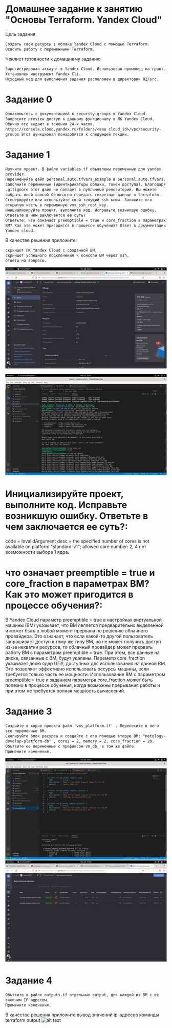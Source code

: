 # Домашнее задание к занятию "Основы Terraform. Yandex Cloud"

Цель задания

    Создать свои ресурсы в облаке Yandex Cloud с помощью Terraform.
    Освоить работу с переменными Terraform.

Чеклист готовности к домашнему заданию

    Зарегистрирован аккаунт в Yandex Cloud. Использован промокод на грант.
    Установлен инструмент Yandex Cli.
    Исходный код для выполнения задания расположен в директории 02/src.
# Задание 0

    Ознакомьтесь с документацией к security-groups в Yandex Cloud.
    Запросите preview доступ к данному функционалу в ЛК Yandex Cloud. Обычно его выдают в течении 24-х часов. https://console.cloud.yandex.ru/folders/<ваш cloud_id>/vpc/security-groups Этот функционал понадобится к следующей лекции.

# Задание 1

    Изучите проект. В файле variables.tf объявлены переменные для yandex provider.
    Переименуйте файл personal.auto.tfvars_example в personal.auto.tfvars. Заполните переменные (идентификаторы облака, токен доступа). Благодаря .gitignore этот файл не попадет в публичный репозиторий. Вы можете выбрать иной способ безопасно передать секретные данные в terraform.
    Сгенерируйте или используйте свой текущий ssh ключ. Запишите его открытую часть в переменную vms_ssh_root_key.
    Инициализируйте проект, выполните код. Исправьте возникшую ошибку. Ответьте в чем заключается ее суть?
    Ответьте, что означает preemptible = true и core_fraction в параметрах ВМ? Как это может пригодится в процессе обучения? Ответ в документации Yandex cloud.

В качестве решения приложите:

    скриншот ЛК Yandex Cloud с созданной ВМ,
    скриншот успешного подключения к консоли ВМ через ssh,
    ответы на вопросы.

![alt text](https://github.com/EminChm/netology-homeworks-2023/blob/main/Screenshot%20from%202023-03-22%2021-24-55.png)

![alt text](https://github.com/EminChm/netology-homeworks-2023/blob/main/Screenshot%20from%202023-03-22%2021-41-12.png)

# Инициализируйте проект, выполните код. Исправьте возникшую ошибку. Ответьте в чем заключается ее суть?: 

code = InvalidArgument desc = the specified number of cores is not available on platform "standard-v1"; allowed core number: 2, 4
нет возможности выбора 1 ядра.

# что означает preemptible = true и core_fraction в параметрах ВМ? Как это может пригодится в процессе обучения?:

В Yandex Cloud параметр preemptible = true в настройках виртуальной машины (ВМ) указывает, что ВМ является предварительно выделенной и может быть в любой момент прервана по решению облачного провайдера. Это означает, что если какой-то другой пользователь запрашивает доступ к тому же типу ВМ, но не может получить доступ из-за нехватки ресурсов, то облачный провайдер может прервать работу ВМ с параметром preemptible = true. При этом, все данные на диске, связанные с ВМ, будут удалены.
Параметр core_fraction указывает долю ядер ЦПУ, доступных для использования на данной ВМ. Это позволяет эффективно использовать ресурсы машины, если требуется только часть ее мощности.
Использование ВМ с параметром preemptible = true и заданием параметра core_fraction может быть полезно в процессе обучения, когда возможны прерывания работы и при этом не требуется полная мощность вычислений.


# Задание 3

    Создайте в корне проекта файл 'vms_platform.tf' . Перенесите в него все переменные ВМ.
    Скопируйте блок ресурса и создайте с его помощью вторую ВМ: "netology-develop-platform-db" , cores = 2, memory = 2, core_fraction = 20. Объявите ее переменные с префиксом vm_db_ в том же файле.
    Примените изменения.
![alt text](https://github.com/EminChm/netology-homeworks-2023/blob/main/Screenshot%20from%202023-03-25%2017-57-34.png)
![alt text](https://github.com/EminChm/netology-homeworks-2023/blob/main/Screenshot%20from%202023-03-25%2017-58-37.png)

# Задание 4

    Объявите в файле outputs.tf отдельные output, для каждой из ВМ с ее внешним IP адресом.
    Примените изменения.

В качестве решения приложите вывод значений ip-адресов команды terraform output
![alt text]()
